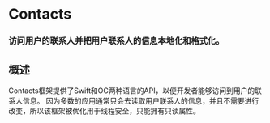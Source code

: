 # Contacts
### 访问用户的联系人并把用户联系人的信息本地化和格式化。
## 概述
Contacts框架提供了Swift和OC两种语言的API，以便开发者能够访问到用户的联系人信息。
因为多数的应用通常只会去读取用户联系人的信息，并且不需要进行改变，所以该框架被优化用于线程安全，只能拥有只读属性。
